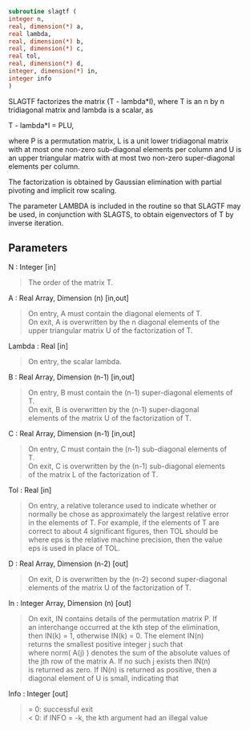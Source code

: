```fortran  
subroutine slagtf (  
integer n,  
real, dimension(*) a,  
real lambda,  
real, dimension(*) b,  
real, dimension(*) c,  
real tol,  
real, dimension(*) d,  
integer, dimension(*) in,  
integer info  
)  
```  
  
SLAGTF factorizes the matrix (T - lambda*I), where T is an n by n  
tridiagonal matrix and lambda is a scalar, as  
  
T - lambda*I = PLU,  
  
where P is a permutation matrix, L is a unit lower tridiagonal matrix  
with at most one non-zero sub-diagonal elements per column and U is  
an upper triangular matrix with at most two non-zero super-diagonal  
elements per column.  
  
The factorization is obtained by Gaussian elimination with partial  
pivoting and implicit row scaling.  
  
The parameter LAMBDA is included in the routine so that SLAGTF may  
be used, in conjunction with SLAGTS, to obtain eigenvectors of T by  
inverse iteration.  
  
## Parameters  
N : Integer [in]  
> The order of the matrix T.  
  
A : Real Array, Dimension (n) [in,out]  
> On entry, A must contain the diagonal elements of T.  
> On exit, A is overwritten by the n diagonal elements of the  
> upper triangular matrix U of the factorization of T.  
  
Lambda : Real [in]  
> On entry, the scalar lambda.  
  
B : Real Array, Dimension (n-1) [in,out]  
> On entry, B must contain the (n-1) super-diagonal elements of  
> T.  
> On exit, B is overwritten by the (n-1) super-diagonal  
> elements of the matrix U of the factorization of T.  
  
C : Real Array, Dimension (n-1) [in,out]  
> On entry, C must contain the (n-1) sub-diagonal elements of  
> T.  
> On exit, C is overwritten by the (n-1) sub-diagonal elements  
> of the matrix L of the factorization of T.  
  
Tol : Real [in]  
> On entry, a relative tolerance used to indicate whether or  
> normally be chose as approximately the largest relative error  
> in the elements of T. For example, if the elements of T are  
> correct to about 4 significant figures, then TOL should be  
> where eps is the relative machine precision, then the value  
> eps is used in place of TOL.  
  
D : Real Array, Dimension (n-2) [out]  
> On exit, D is overwritten by the (n-2) second super-diagonal  
> elements of the matrix U of the factorization of T.  
  
In : Integer Array, Dimension (n) [out]  
> On exit, IN contains details of the permutation matrix P. If  
> an interchange occurred at the kth step of the elimination,  
> then IN(k) = 1, otherwise IN(k) = 0. The element IN(n)  
> returns the smallest positive integer j such that  
> where norm( A(j) ) denotes the sum of the absolute values of  
> the jth row of the matrix A. If no such j exists then IN(n)  
> is returned as zero. If IN(n) is returned as positive, then a  
> diagonal element of U is small, indicating that  
  
Info : Integer [out]  
> = 0: successful exit  
> < 0: if INFO = -k, the kth argument had an illegal value  
  
